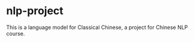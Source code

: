nlp-project
===========

This is a language model for Classical Chinese, a project for Chinese NLP course.

